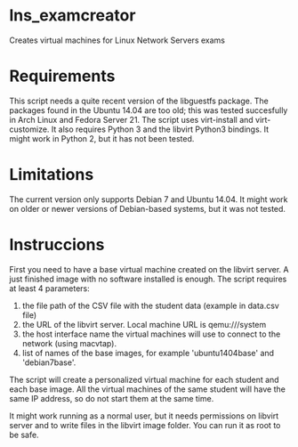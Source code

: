 # lns_examcreator
Creates virtual machines for Linux Network Servers exams

# Requirements
This script needs a quite recent version of the libguestfs package. The packages found in the Ubuntu 14.04 are too old; this was tested succesfully in Arch Linux and Fedora Server 21. The script uses virt-install and virt-customize.
It also requires Python 3 and the libvirt Python3 bindings. It might work in Python 2, but it has not been tested.

# Limitations
The current version only supports Debian 7 and Ubuntu 14.04. It might work on older or newer versions of Debian-based systems, but it was not tested.

# Instruccions
First you need to have a base virtual machine created on the libvirt server. A just finished image with no software installed is enough. 
The script requires at least 4 parameters:
1. the file path of the CSV file with the student data (example in data.csv file)
2. the URL of the libvirt server. Local machine URL is qemu:///system 
3. the host interface name the virtual machines will use to connect to the network (using macvtap).
4. list of names of the base images, for example 'ubuntu1404base' and 'debian7base'.

The script will create a personalized virtual machine for each student and each base image. All the virtual machines of the same student will have the same IP address, so do not start them at the same time.

It might work running as a normal user, but it needs permissions on libvirt server and to write files in the libvirt image folder. You can run it as root to be safe.


